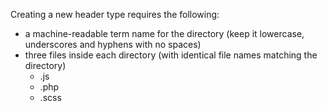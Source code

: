 Creating a new header type requires the following:
- a machine-readable term name for the directory (keep it lowercase, underscores and hyphens with no spaces)
- three files inside each directory (with identical file names matching the directory)
	- .js
	- .php
	- .scss